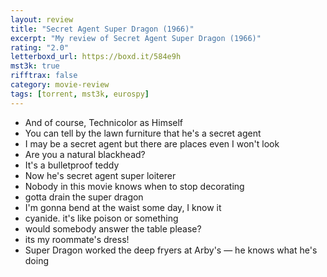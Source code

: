 ```yaml
---
layout: review
title: "Secret Agent Super Dragon (1966)"
excerpt: "My review of Secret Agent Super Dragon (1966)"
rating: "2.0"
letterboxd_url: https://boxd.it/584e9h
mst3k: true
rifftrax: false
category: movie-review
tags: [torrent, mst3k, eurospy]
---
```


- And of course, Technicolor as Himself
- You can tell by the lawn furniture that he's a secret agent
- I may be a secret agent but there are places even I won't look
- Are you a natural blackhead?
- It's a bulletproof teddy
- Now he's secret agent super loiterer
- Nobody in this movie knows when to stop decorating
- gotta drain the super dragon
- I'm gonna bend at the waist some day, I know it
- cyanide. it's like poison or something
- would somebody answer the table please?
- its my roommate's dress!
- Super Dragon worked the deep fryers at Arby's — he knows what he's doing
